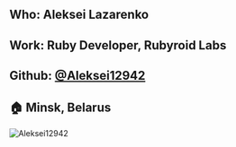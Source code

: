 ## Who: Aleksei Lazarenko
## Work: Ruby Developer, Rubyroid Labs
## Github: [@Aleksei12942](https://github.com/Aleksei12942)
## :house: Minsk, Belarus
![Aleksei12942](https://avatars1.githubusercontent.com/u/30143974?s=460&v=4)
